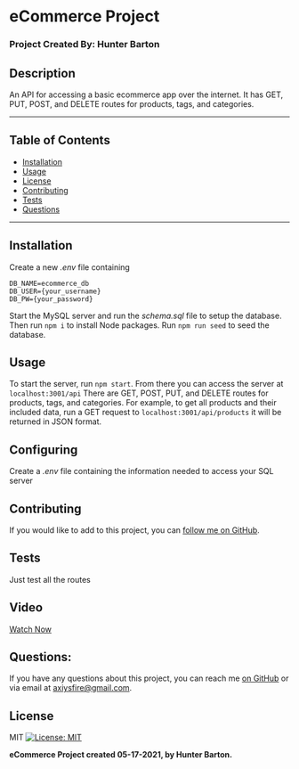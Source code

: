  
#  eCommerce Project

### Project Created By: Hunter Barton
## **Description**
An API for accessing a basic ecommerce app over the internet. It has GET, PUT, POST, and DELETE routes for products, tags, and categories.  
  
***
## **Table of Contents**
* [Installation](#installation)
* [Usage](#usage)
* [License](#license) 
* [Contributing](#contributing)
* [Tests](#tests)
* [Questions](#questions)
***
  
## Installation 
Create a new *.env*  file containing  
```
DB_NAME=ecommerce_db  
DB_USER={your_username}  
DB_PW={your_password}  
```
Start the MySQL server and run the *schema.sql* file to setup the database. Then run `npm i` to install Node packages. Run `npm run seed` to seed the database.
  
## Usage
To start the server, run `npm start`. From there you can access the server at `localhost:3001/api` There are GET, POST, PUT, and DELETE routes for products, tags, and categories. For example, to get all products and their included data, run a GET request to `localhost:3001/api/products` it will be returned in JSON format.
  
## Configuring
Create a *.env* file containing the information needed to access your SQL server
  
## Contributing

If you would like to add to this project, you can [follow me on GitHub](https://github.com/mythosmystery).  
  
## Tests
Just test all the routes

## Video
[Watch Now](https://www.youtube.com/watch?v=cvLMIBXqCOg)
  
## Questions:
If you have any questions about this project, you can reach me [on GitHub](https://github.com/mythosmystery)
or via email at axiysfire@gmail.com.
  
## License
MIT
[![License: MIT](https://img.shields.io/badge/License-MIT-yellow.svg)](https://opensource.org/licenses/MIT)
  
**eCommerce Project created 05-17-2021, by Hunter Barton.** 
  
